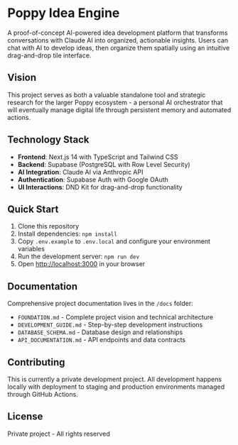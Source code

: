# Poppy Idea Engine

A proof-of-concept AI-powered idea development platform that transforms conversations with Claude AI into organized, actionable insights. Users can chat with AI to develop ideas, then organize them spatially using an intuitive drag-and-drop tile interface.

## Vision

This project serves as both a valuable standalone tool and strategic research for the larger Poppy ecosystem - a personal AI orchestrator that will eventually manage digital life through persistent memory and automated actions.

## Technology Stack

- **Frontend**: Next.js 14 with TypeScript and Tailwind CSS
- **Backend**: Supabase (PostgreSQL with Row Level Security)
- **AI Integration**: Claude AI via Anthropic API
- **Authentication**: Supabase Auth with Google OAuth
- **UI Interactions**: DND Kit for drag-and-drop functionality

## Quick Start

1. Clone this repository
2. Install dependencies: `npm install`
3. Copy `.env.example` to `.env.local` and configure your environment variables
4. Run the development server: `npm run dev`
5. Open [http://localhost:3000](http://localhost:3000) in your browser

## Documentation

Comprehensive project documentation lives in the `/docs` folder:
- `FOUNDATION.md` - Complete project vision and technical architecture
- `DEVELOPMENT_GUIDE.md` - Step-by-step development instructions
- `DATABASE_SCHEMA.md` - Database design and relationships
- `API_DOCUMENTATION.md` - API endpoints and data contracts

## Contributing

This is currently a private development project. All development happens locally with deployment to staging and production environments managed through GitHub Actions.

## License

Private project - All rights reserved